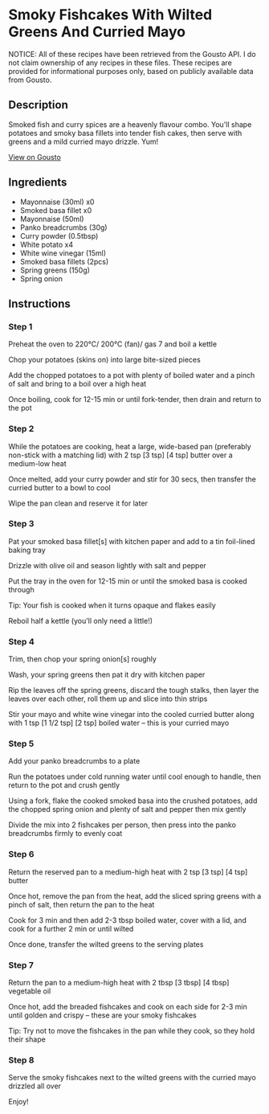 # Smoky Fishcakes With Wilted Greens And Curried Mayo

NOTICE: All of these recipes have been retrieved from the Gousto API. I do not claim ownership of any recipes in these files. These recipes are provided for informational purposes only, based on publicly available data from Gousto.

## Description

Smoked fish and curry spices are a heavenly flavour combo. You'll shape potatoes and smoky basa fillets into tender fish cakes, then serve with greens and a mild curried mayo drizzle. Yum!

[View on Gousto](https://www.gousto.co.uk/recipes/cookbook/smoky-fish-cakes-greens-curried-mayo)

## Ingredients

- Mayonnaise (30ml) x0
- Smoked basa fillet x0
- Mayonnaise (50ml)
- Panko breadcrumbs (30g)
- Curry powder (0.5tbsp)
- White potato x4
- White wine vinegar (15ml)
- Smoked basa fillets (2pcs)
- Spring greens (150g)
- Spring onion

## Instructions


### Step 1

Preheat the oven to 220°C/ 200°C (fan)/ gas 7 and boil a kettle

Chop your potatoes (skins on) into large bite-sized pieces

Add the chopped potatoes to a pot with plenty of boiled water and a pinch of salt and bring to a boil over a high heat

Once boiling, cook for 12-15 min or until fork-tender, then drain and return to the pot


### Step 2

While the potatoes are cooking, heat a large, wide-based pan (preferably non-stick with a matching lid) with 2 tsp <span class="text-purple">[3 tsp]</span> <span class="text-danger">[4 tsp]</span> butter over a medium-low heat

Once melted, add your curry powder and stir for 30 secs, then transfer the curried butter to a bowl to cool

Wipe the pan clean and reserve it for later


### Step 3

Pat your smoked basa fillet[s] with kitchen paper and add to a tin foil-lined baking tray

Drizzle with olive oil and season lightly with salt and pepper

Put the tray in the oven for 12-15 min or until the smoked basa is cooked through

Tip: Your fish is cooked when it turns opaque and flakes easily

Reboil half a kettle (you'll only need a little!)


### Step 4

Trim, then chop your spring onion[s] roughly

Wash, your spring greens then pat it dry with kitchen paper

Rip the leaves off the spring greens, discard the tough stalks, then layer the leaves over each other, roll them up and slice into thin strips

Stir your mayo and white wine vinegar into the cooled curried butter along with 1 tsp <span class="text-purple">[1 1/2 tsp] </span><span class="text-danger">[2 tsp] </span>boiled water – this is your curried mayo


### Step 5

Add your panko breadcrumbs to a plate

Run the potatoes under cold running water until cool enough to handle, then return to the pot and crush gently

Using a fork, flake the cooked smoked basa into the crushed potatoes, add the chopped spring onion and plenty of salt and pepper then mix gently

Divide the mix into 2 fishcakes per person, then press into the panko breadcrumbs firmly to evenly coat


### Step 6

Return the reserved pan to a medium-high heat with 2 tsp <span class="text-purple">[3 tsp]</span> <span class="text-danger">[4 tsp]</span> butter

Once hot, remove the pan from the heat, add the sliced spring greens with a pinch of salt, then return the pan to the heat

Cook for 3 min and then add 2-3 tbsp boiled water, cover with a lid, and cook for a further 2 min or until wilted

Once done, transfer the wilted greens to the serving plates


### Step 7

Return the pan to a medium-high heat with 2 tbsp <span class="text-purple">[3 tbsp]</span> <span class="text-danger">[4 tbsp]</span> vegetable oil

Once hot, add the breaded fishcakes and cook on each side for 2-3 min until golden and crispy – these are your smoky fishcakes

Tip: Try not to move the fishcakes in the pan while they cook, so they hold their shape

### Step 8

Serve the smoky fishcakes next to the wilted greens with the curried mayo drizzled all over

Enjoy!

